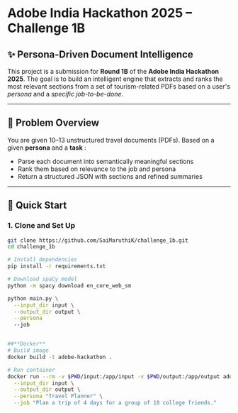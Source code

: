 # Adobe India Hackathon 2025 – Challenge 1B  
## ✨ Persona-Driven Document Intelligence

This project is a submission for **Round 1B** of the **Adobe India Hackathon 2025**. The goal is to build an intelligent engine that extracts and ranks the most relevant sections from a set of tourism-related PDFs based on a user's *persona* and a *specific job-to-be-done*.

---

## 🧠 Problem Overview

You are given 10–13 unstructured travel documents (PDFs). Based on a given **persona** and a **task** :

- Parse each document into semantically meaningful sections
- Rank them based on relevance to the job and persona
- Return a structured JSON with sections and refined summaries


---

## 🚀 Quick Start

### 1. Clone and Set Up
```bash
git clone https://github.com/SaiMaruthiK/challenge_1b.git
cd challenge_1b

# Install dependencies
pip install -r requirements.txt

# Download spaCy model
python -m spacy download en_core_web_sm

python main.py \
  --input_dir input \
  --output_dir output \
  --persona 
  --job


##**Docker**
# Build image
docker build -t adobe-hackathon .

# Run container
docker run --rm -v $PWD/input:/app/input -v $PWD/output:/app/output adobe-hackathon \
  --input_dir input \
  --output_dir output \
  --persona "Travel Planner" \
  --job "Plan a trip of 4 days for a group of 10 college friends."

